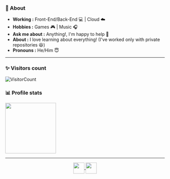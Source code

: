 ### 🤔 About
-  **Working :** Front-End/Back-End :computer: | Cloud :cloud:
-  **Hobbies :** Games 🎮 | Music :headphones:
-  **Ask me about :** Anything!, I'm happy to help 🙂
-  **About :** I love learning about everything! (I've worked only with private repositories 😆)
-  **Pronouns :** He/Him :innocent: 

-----------------------------------------------------------------------------------------------------------------------------------------------------------------------
### ✨ Visitors count

![VisitorCount](https://profile-counter.glitch.me/{JohnFreddy}/count.svg)

### 📊 Profile stats

<img height="160em" src="https://github-readme-stats.vercel.app/api/top-langs/?username=JohnFreddy&theme=synthwave&show_icons=true&layout=compact&langs_count=6" />

-----------------------------------------------------------------------------------------------------------------------------------------------------------------------

<p align="center">
<a href="https://www.linkedin.com/in/johnfmorales/?locale=en_US" target="blank">
  <img align="center" src="https://raw.githubusercontent.com/rahuldkjain/github-profile-readme-generator/master/src/images/icons/Social/linked-in-alt.svg" alt="" height="35" width="35" />
</a>
<a href="https://www.instagram.com/_john_frederick_/" target="blank">
  <img align="center" src="https://raw.githubusercontent.com/rahuldkjain/github-profile-readme-generator/master/src/images/icons/Social/instagram.svg" alt="" height="35" width="35" />
</a>
</p>
